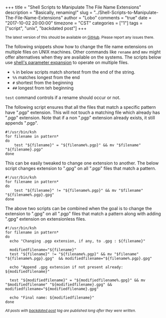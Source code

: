 +++
title = "Shell Scripts to Manipulate The File Name Extensions"
description = "Basically, renaming!"
slug = "../Shell-Scripts-to-Manipulate-The-File-Name-Extensions"
author = "Lobo"
comments = "true"
date = "2017-10-02 20:00:00"
timezone = "CST"
categories = ["1"]
tags = ["script", "unix", "backdated post"]
+++

<small>The latest version of this should be available on [GitHub](https://github.com/lobopraveen/gists). Please report any issues there.</small>

The following snippets show how to change the file name extensions on multiple files on UNIX machines. Other commands like `rename` and `mmv` might offer alternatives when they are available on the systems. The scripts below use [shell's parameter expansion](https://www.gnu.org/software/bash/manual/html_node/Shell-Parameter-Expansion.html) to operate on multiple files. 

- `%` in below scripts match shortest from the end of the string.
- `%%` matches longest from the end
- `#` shortest from the beginning
- `##` longest from teh beginning    

`test` command controls if a rename should occur or not. 

The following script ensures that all the files that match a specific pattern have ".pgp" extension. This will not touch a matching file which already has ".pgp" extension. Note that if a non ".pgp" extension already exists, it still appends ".pgp".     

```ksh
#!/usr/bin/ksh
for filename in pattern*
do
    test "${filename}" = "${filename%.pgp}" && mv "$filename" "${filename}.pgp"
done
```

This can be easily tweaked to change one extension to another. The below script changes extension to ".gpg" on all ".pgp" files that match a pattern.
  

```ksh
#!/usr/bin/ksh
for filename in pattern*
do
    test "${filename}" != "${filename%.pgp}" && mv "$filename" "${filename%.pgp}.gpg"
done
```

The above two scripts can be combined when the goal is to change the extension to ".gpg" on all ".pgp" files that match a pattern along with adding ".gpg" extension on extensionless files.

```ksh
#!/usr/bin/ksh
for filename in pattern*
do    
  echo "Changing .pgp extension, if any, to .gpg : ${filename}"
  
  modifiedfilename="${filename}"  
  test "${filename}" != "${filename%.pgp}" && mv "$filename" "${filename%.pgp}.gpg"  && modifiedfilename="${filename%.pgp}.gpg"
  
  echo "Append .gpg extension if not present already: ${modifiedfilename}"
  
  test "${modifiedfilename}" = "${modifiedfilename%.gpg}" && mv "$modifiedfilename" "${modifiedfilename}.gpg" && modifiedfilename="${modifiedfilename}.gpg"
  
  echo "Final name: ${modifiedfilename}"
done
``` 


<small>_All posts with [backdated post](/tags/backdated-post) tag are published long after they were written._</small>
